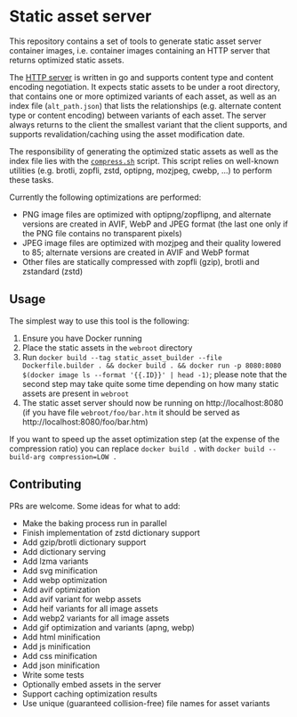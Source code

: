 # Static asset server

This repository contains a set of tools to generate static asset server container images, i.e. container images containing an HTTP server that returns optimized static assets.

The [HTTP server](cmd/server/main.go) is written in go and supports content type and content encoding negotiation. It expects static assets to be under a root directory, that contains one or more optimized variants of each asset, as well as an index file (`alt_path.json`) that lists the relationships (e.g. alternate content type or content encoding) between variants of each asset. The server always returns to the client the smallest variant that the client supports, and supports revalidation/caching using the asset modification date.

The responsibility of generating the optimized static assets as well as the index file lies with the [`compress.sh`](compress.sh) script. This script relies on well-known utilities (e.g. brotli, zopfli, zstd, optipng, mozjpeg, cwebp, ...) to perform these tasks.

Currently the following optimizations are performed:

- PNG image files are optimized with optipng/zopflipng, and alternate versions are created in AVIF, WebP and JPEG format (the last one only if the PNG file contains no transparent pixels)
- JPEG image files are optimized with mozjpeg and their quality lowered to 85; alternate versions are created in AVIF and WebP format
- Other files are statically compressed with zopfli (gzip), brotli and zstandard (zstd)

## Usage

The simplest way to use this tool is the following:

1. Ensure you have Docker running
2. Place the static assets in the `webroot` directory
3. Run `docker build --tag static_asset_builder --file Dockerfile.builder . && docker build . && docker run -p 8080:8080 $(docker image ls --format '{{.ID}}' | head -1)`; please note that the second step may take quite some time depending on how many static assets are present in `webroot`
4. The static asset server should now be running on http://localhost:8080 (if you have file `webroot/foo/bar.htm` it should be served as http://localhost:8080/foo/bar.htm)

If you want to speed up the asset optimization step (at the expense of the compression ratio) you can replace `docker build .` with `docker build --build-arg compression=LOW .`

## Contributing

PRs are welcome. Some ideas for what to add:

- Make the baking process run in parallel
- Finish implementation of zstd dictionary support
- Add gzip/brotli dictionary support
- Add dictionary serving
- Add lzma variants
- Add svg minification
- Add webp optimization
- Add avif optimization
- Add avif variant for webp assets
- Add heif variants for all image assets
- Add webp2 variants for all image assets
- Add gif optimization and variants (apng, webp)
- Add html minification
- Add js minification
- Add css minification
- Add json minification
- Write some tests
- Optionally embed assets in the server
- Support caching optimization results
- Use unique (guaranteed collision-free) file names for asset variants

